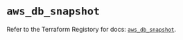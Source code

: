 # `aws_db_snapshot`

Refer to the Terraform Registory for docs: [`aws_db_snapshot`](https://registry.terraform.io/providers/hashicorp/aws/5.13.0/docs/resources/db_snapshot).
